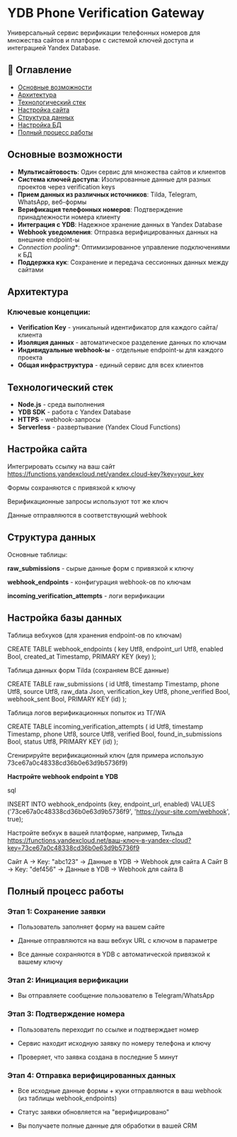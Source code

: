 # YDB Phone Verification Gateway

Универсальный сервис верификации телефонных номеров для множества сайтов и платформ с системой ключей доступа и интеграцией Yandex Database.

## 📑 Оглавление
- [Основные возможности](#основные-возможности)
- [Архитектура](#архитектура)
- [Технологический стек](#технологический-стек)
- [Настройка сайта](#настройка-сайта)
- [Структура данных](#структура-данных)
- [Настройка БД](#настройка-базы-данных)
- [Полный процесс работы](#полный-процесс-работы)

## Основные возможности

- **Мультисайтовость**: Один сервис для множества сайтов и клиентов
- **Система ключей доступа**: Изолированные данные для разных проектов через verification keys
- **Прием данных из различных источников**: Tilda, Telegram, WhatsApp, веб-формы
- **Верификация телефонных номеров**: Подтверждение принадлежности номера клиенту
- **Интеграция с YDB**: Надежное хранение данных в Yandex Database
- **Webhook уведомления**: Отправка верифицированных данных на внешние endpoint-ы
- *Connection pooling**: Оптимизированное управление подключениями к БД
- **Поддержка кук**: Сохранение и передача сессионных данных между сайтами

## Архитектура

### Ключевые концепции:

- **Verification Key** - уникальный идентификатор для каждого сайта/клиента
- **Изоляция данных** - автоматическое разделение данных по ключам
- **Индивидуальные webhook-ы** - отдельные endpoint-ы для каждого проекта
- **Общая инфраструктура** - единый сервис для всех клиентов

## Технологический стек

- **Node.js** - среда выполнения
- **YDB SDK** - работа с Yandex Database
- **HTTPS** - webhook-запросы
- **Serverless** - развертывание (Yandex Cloud Functions)

## Настройка сайта

Интегрировать ссылку на ваш сайт https://functions.yandexcloud.net/yandex.cloud-key?key=your_key

Формы сохраняются с привязкой к ключу

Верификационные запросы используют тот же ключ

Данные отправляются в соответствующий webhook

## Структура данных

Основные таблицы:

**raw_submissions** - сырые данные форм с привязкой к ключу

**webhook_endpoints** - конфигурация webhook-ов по ключам

**incoming_verification_attempts** - логи верификации

## Настройка базы данных

Таблица вебхуков (для хранения endpoint-ов по ключам)

CREATE TABLE webhook_endpoints (
    key Utf8,
    endpoint_url Utf8,
    enabled Bool,
    created_at Timestamp,
    PRIMARY KEY (key)
);

Таблица данных форм Tilda (сохраняем ВСЕ данные)

CREATE TABLE raw_submissions (
    id Utf8,
    timestamp Timestamp,
    phone Utf8,
    source Utf8,
    raw_data Json,
    verification_key Utf8,
    phone_verified Bool,
    webhook_sent Bool,
    PRIMARY KEY (id)
);

Таблица логов верификационных попыток из ТГ/WA

CREATE TABLE incoming_verification_attempts (
    id Utf8,
    timestamp Timestamp,
    phone Utf8,
    source Utf8,
    verified Bool,
    found_in_submissions Bool,
    status Utf8,
    PRIMARY KEY (id)
);

Сгенирируйте верификационный ключ (для примера использую 73ce67a0c48338cd36b0e63d9b5736f9)

**Настройте webhook endpoint в YDB**

sql

INSERT INTO webhook_endpoints (key, endpoint_url, enabled) 
VALUES ('73ce67a0c48338cd36b0e63d9b5736f9', 'https://your-site.com/webhook', true);

Настройте вебхук в вашей платформе, например, Тильда https://functions.yandexcloud.net/ваш-ключ-в-yandex-cloud?key=73ce67a0c48338cd36b0e63d9b5736f9

Сайт A → Key: "abc123" → Данные в YDB → Webhook для сайта A
Сайт B → Key: "def456" → Данные в YDB → Webhook для сайта B

## Полный процесс работы

### **Этап 1: Сохранение заявки**

- Пользователь заполняет форму на вашем сайте

- Данные отправляются на ваш вебхук URL с ключом в параметре

- Все данные сохраняются в YDB с автоматической привязкой к вашему ключу

### **Этап 2: Инициация верификации**

- Вы отправляете сообщение пользователю в Telegram/WhatsApp

### **Этап 3: Подтверждение номера**

- Пользователь переходит по ссылке и подтверждает номер

- Сервис находит исходную заявку по номеру телефона и ключу

- Проверяет, что заявка создана в последние 5 минут

### **Этап 4: Отправка верифицированных данных**

- Все исходные данные формы + куки отправляются в ваш webhook (из таблицы webhook_endpoints)

- Статус заявки обновляется на "верифицировано"

- Вы получаете полные данные для обработки в вашей CRM

